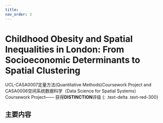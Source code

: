 ```yaml
---
title: 
nav_order: 3
---
```


# Childhood Obesity and Spatial Inequalities in London: From Socioeconomic Determinants to Spatial Clustering

UCL-CASA0007定量方法(Quantitative Methods)Coursework Project and CASA0006空间系统数据科学（Data Science for Spatial Systems）Coursework Project—— 获得**DISTINCTION**评级	
{: .text-delta .text-red-300}

## 主要内容


